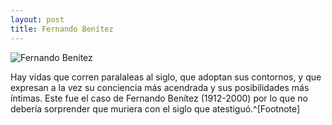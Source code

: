 ```yaml
---
layout: post
title: Fernando Benítez
---
```


![Fernando Benítez](http://fundacionvazquezsantos.org/wp-content/uploads/2014/05/Fernando-Benitez-02.jpg)

Hay vidas que corren paralaleas al siglo, que adoptan sus contornos, y que expresan a la vez su conciencia más acendrada y sus posibilidades más íntimas. Este fue el caso de Fernando Benítez (1912-2000) por lo que no debería sorprender que muriera con el siglo que atestiguó.^[Footnote]


